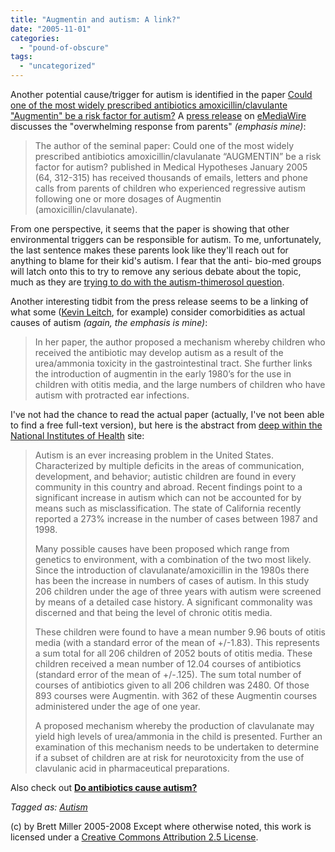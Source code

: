 ```yaml
---
title: "Augmentin and autism: A link?"
date: "2005-11-01"
categories: 
  - "pound-of-obscure"
tags: 
  - "uncategorized"
---
```


Another potential cause/trigger for autism is identified in the paper [Could one of the most widely prescribed antibiotics amoxicillin/clavulante "Augmentin" be a risk factor for autism?](http://www.ncbi.nlm.nih.gov/entrez/query.fcgi?cmd=Retrieve&db=PubMed&list_uids=15607562&dopt=Citation) A [press release](http://www.emediawire.com/releases/2005/10/emw302899.htm) on [eMediaWire](http://www.emediawire.com/) discusses the "overwhelming response from parents" _(emphasis mine)_:  

> The author of the seminal paper: Could one of the most widely prescribed antibiotics amoxicillin/clavulanate “AUGMENTIN” be a risk factor for autism? published in Medical Hypotheses January 2005 (64, 312-315) has received thousands of emails, letters and phone calls from parents of children who experienced regressive autism following one or more dosages of Augmentin (amoxicillin/clavulanate).

From one perspective, it seems that the paper is showing that other environmental triggers can be responsible for autism. To me, unfortunately, the last sentence makes these parents look like they'll reach out for anything to blame for their kid's autism. I fear that the anti- bio-med groups will latch onto this to try to remove any serious debate about the topic, much as they are [trying to do with the autism-thimerosol question](http://29marbles.blogspot.com/2005/10/look-at-how-journalist-see-and-cover.html).  
  
Another interesting tidbit from the press release seems to be a linking of what some ([Kevin Leitch](http://www.kevinleitch.co.uk/wp/home.php), for example) consider comorbidities as actual causes of autism _(again, the emphasis is mine)_:

> In her paper, the author proposed a mechanism whereby children who received the antibiotic may develop autism as a result of the urea/ammonia toxicity in the gastrointestinal tract. She further links the introduction of augmentin in the early 1980’s for the use in children with otitis media, and the large numbers of children who have autism with protracted ear infections.

I've not had the chance to read the actual paper (actually, I've not been able to find a free full-text version), but here is the abstract from [deep within the National Institutes of Health](http://www.ncbi.nlm.nih.gov/entrez/query.fcgi?cmd=Retrieve&db=PubMed&list_uids=15607562&dopt=Citation) site:

> Autism is an ever increasing problem in the United States. Characterized by multiple deficits in the areas of communication, development, and behavior; autistic children are found in every community in this country and abroad. Recent findings point to a significant increase in autism which can not be accounted for by means such as misclassification. The state of California recently reported a 273% increase in the number of cases between 1987 and 1998. 
>   
> Many possible causes have been proposed which range from genetics to environment, with a combination of the two most likely. Since the introduction of clavulanate/amoxicillin in the 1980s there has been the increase in numbers of cases of autism. In this study 206 children under the age of three years with autism were screened by means of a detailed case history. A significant commonality was discerned and that being the level of chronic otitis media.  
>   
> These children were found to have a mean number 9.96 bouts of otitis media (with a standard error of the mean of +/-1.83). This represents a sum total for all 206 children of 2052 bouts of otitis media. These children received a mean number of 12.04 courses of antibiotics (standard error of the mean of +/-.125). The sum total number of courses of antibiotics given to all 206 children was 2480. Of those 893 courses were Augmentin. with 362 of these Augmentin courses administered under the age of one year.  
>   
> A proposed mechanism whereby the production of clavulanate may yield high levels of urea/ammonia in the child is presented. Further an examination of this mechanism needs to be undertaken to determine if a subset of children are at risk for neurotoxicity from the use of clavulanic acid in pharmaceutical preparations.

Also check out **[Do antibiotics cause autism?](http://www.myomancy.com/2005/11/do_antibiotics_.html)**  
  
_Tagged as: [Autism](http://technorati.com/tag/autism)_

(c) by Brett Miller 2005-2008 Except where otherwise noted, this work is licensed under a [Creative Commons Attribution 2.5 License](http://creativecommons.org/licenses/by/2.5/).
